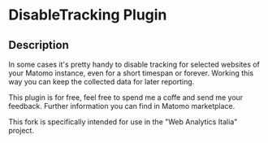 # DisableTracking Plugin

## Description

In some cases it's pretty handy to disable tracking for selected websites of your Matomo instance, even for a short
timespan or forever. Working this way you can keep the collected data for later reporting.

This plugin is for free, feel free to spend me a coffe and send me your feedback. Further information you can find in
Matomo marketplace.

This fork is specifically intended for use in the "Web Analytics Italia" project.
